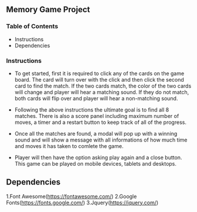 

## Memory Game Project

### Table of Contents

  * Instructions
  * Dependencies

### Instructions

   - To get started, first it is required to click any of the cards on the game board. The card will turn over with the click and then click the second card to find the match. If the two cards match, the color of the two cards will change and player will hear a matching sound. If they do not match, both cards will flip over and player will hear a non-matching sound. 

   - Following the above instructions the ultimate goal is to find all 8 matches. There is also a score panel including maximum number of moves, a timer and a restart button to keep track of all of the progress.

   - Once all the matches are found, a modal will pop up with a winning sound and will show a message with all informations of how much time and moves it has taken to comlete the game.

   - Player will then have the option asking play again and a close button. This game can be played on mobile devices, tablets and desktops. 

## Dependencies

 1.Font Awesome(https://fontawesome.com/)
 2.Google Fonts(https://fonts.google.com/)
 3.Jquery(https://jquery.com/)
